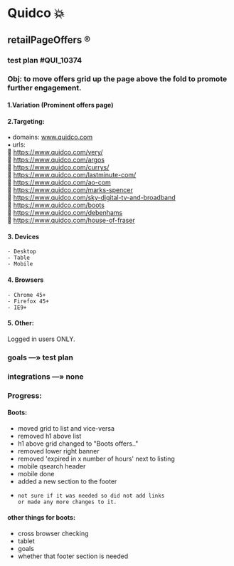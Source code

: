 # Quidco :boom:
## retailPageOffers ®
### test plan #QUI_10374

### Obj: to move offers grid up the page above the fold to promote further engagement.      

#### 1.Variation (Prominent offers page)       
#### 2.Targeting:        
   :black_small_square: domains:  www.quidco.com    
   :black_small_square: urls:     
      :small_red_triangle:             https://www.quidco.com/very/     
      :small_red_triangle:              https://www.quidco.com/argos        
      :small_red_triangle:              https://www.quidco.com/currys/          
      :small_red_triangle:              https://www.quidco.com/lastminute-com/     
      :small_red_triangle:              https://www.quidco.com/ao-com      
      :small_red_triangle:              https://www.quidco.com/marks-spencer     
      :small_red_triangle:              https://www.quidco.com/sky-digital-tv-and-broadband     
      :small_red_triangle:              https://www.quidco.com/boots     
      :small_red_triangle:              https://www.quidco.com/debenhams     
      :small_red_triangle:              https://www.quidco.com/house-of-fraser      
#### 3. Devices    
    - Desktop    
    - Table   
    - Mobile    
#### 4. Browsers    
    - Chrome 45+    
    - Firefox 45+    
    - IE9+    
#### 5. Other:     
   Logged in users ONLY.     


### goals —» test plan    

### integrations —» none     


### Progress:
  #### Boots:
  -   moved grid to list and vice-versa
  -   removed h1 above list
  -   h1 above grid changed to "Boots offers.."
  -   removed lower right banner
  -   removed 'expired in x number of hours' next to listing
  -   mobile qsearch header
  -   mobile done
  -   added a new section to the footer
  -     not sure if it was needed so did not add links
        or made any more changes to it.
        
####  other things for boots:
  -   cross browser checking
  -   tablet
  -   goals
  -   whether that footer section is needed
  
      










            
               
